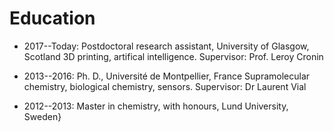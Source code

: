 # Education

- 2017--Today: Postdoctoral research assistant, University of Glasgow, Scotland
3D printing, artifical intelligence. Supervisor: Prof. Leroy Cronin

- 2013--2016: Ph. D., Université de Montpellier, France
Supramolecular chemistry, biological chemistry, sensors. Supervisor: Dr Laurent Vial

- 2012--2013: Master in chemistry, with honours, Lund University, Sweden}
